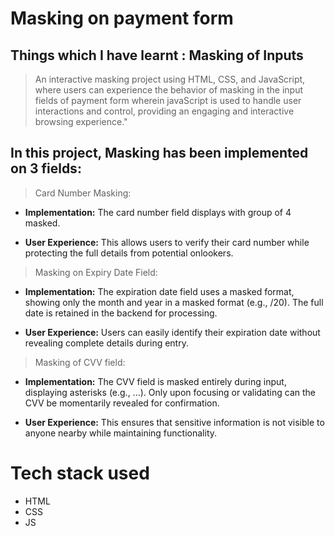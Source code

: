# Masking on payment form

## Things which I have learnt : Masking of Inputs

> An interactive masking project using HTML, CSS, and JavaScript, where users can experience the behavior of masking in the input fields of payment form wherein javaScript is used to handle user interactions and control, providing an engaging and interactive browsing experience."

## In this project, Masking has been implemented on 3 fields: 

> Card Number Masking:

- **Implementation:** The card number field displays with group of 4 masked.

- **User Experience:** This allows users to verify their card number while protecting the full details from potential onlookers.

> Masking on Expiry Date Field:

- **Implementation:** The expiration date field uses a masked format, showing only the month and year in a masked format (e.g., /20). The full date is retained in the backend for processing.

- **User Experience:** Users can easily identify their expiration date without revealing complete details during entry.

> Masking of CVV field:

- **Implementation:** The CVV field is masked entirely during input, displaying asterisks (e.g., ...). Only upon focusing or validating can the CVV be momentarily revealed for confirmation.

- **User Experience:** This ensures that sensitive information is not visible to anyone nearby while maintaining functionality.


# Tech stack used
- HTML
- CSS
- JS